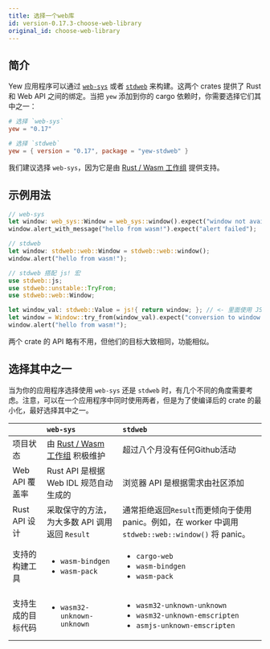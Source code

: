 ```yaml
---
title: 选择一个web库
id: version-0.17.3-choose-web-library
original_id: choose-web-library
---
```


## 简介

Yew 应用程序可以通过 [`web-sys`](https://docs.rs/web-sys) 或者 [`stdweb`](https://docs.rs/stdweb) 来构建。这两个 crates 提供了 Rust 和 Web API 之间的绑定。当把 `yew` 添加到你的 cargo 依赖时，你需要选择它们其中之一：

```toml
# 选择 `web-sys`
yew = "0.17"

# 选择 `stdweb`
yew = { version = "0.17", package = "yew-stdweb" }
```

我们建议选择 `web-sys`，因为它是由 [Rust / Wasm 工作组](https://rustwasm.github.io/) 提供支持。

## 示例用法

```rust
// web-sys
let window: web_sys::Window = web_sys::window().expect("window not available");
window.alert_with_message("hello from wasm!").expect("alert failed");

// stdweb
let window: stdweb::web::Window = stdweb::web::window();
window.alert("hello from wasm!");

// stdweb 搭配 js! 宏
use stdweb::js;
use stdweb::unstable::TryFrom;
use stdweb::web::Window;

let window_val: stdweb::Value = js!{ return window; }; // <- 里面使用 JS 语法
let window = Window::try_from(window_val).expect("conversion to window failed");
window.alert("hello from wasm!");
```

两个 crate 的 API 略有不用，但他们的目标大致相同，功能相似。

## 选择其中之一

当为你的应用程序选择使用 `web-sys` 还是 `stdweb` 时，有几个不同的角度需要考虑。注意，可以在一个应用程序中同时使用两者，但是为了使编译后的 crate 的最小化，最好选择其中之一。

<table>
  <thead>
    <tr>
      <th style="text-align:left"></th>
      <th style="text-align:left">
<code>web-sys</code>
      </th>
      <th style="text-align:left">
<code>stdweb</code>
      </th>
    </tr>
  </thead>
  <tbody>
    <tr>
      <td style="text-align:left">项目状态</td>
      <td style="text-align:left">由 <a href="https://rustwasm.github.io/">Rust / Wasm 工作组</a> 积极维护</td>
      <td style="text-align:left">超过八个月没有任何Github活动</td>
    </tr>
    <tr>
      <td style="text-align:left">Web API 覆盖率</td>
      <td style="text-align:left">Rust API 是根据 Web IDL 规范自动生成的</td>
      <td style="text-align:left">浏览器 API 是根据需求由社区添加</td>
    </tr>
    <tr>
      <td style="text-align:left">Rust API 设计</td>
      <td style="text-align:left">采取保守的方法，为大多数 API 调用返回 <code>Result</code>
</td>
      <td style="text-align:left">通常拒绝返回<code>Result</code>而更倾向于使用 panic。例如，在 worker 中调用 <code>stdweb::web::window()</code> 将 panic。</td>
    </tr>
    <tr>
      <td style="text-align:left">支持的构建工具</td>
      <td style="text-align:left">
        <p></p>
        <ul>
          <li>
<code>wasm-bindgen</code>
          </li>
          <li>
<code>wasm-pack</code>
          </li>
        </ul>
      </td>
      <td style="text-align:left">
        <p></p>
        <ul>
          <li>
<code>cargo-web</code>
          </li>
          <li>
<code>wasm-bindgen</code>
          </li>
          <li>
<code>wasm-pack</code>
          </li>
        </ul>
      </td>
    </tr>
    <tr>
      <td style="text-align:left">支持生成的目标代码</td>
      <td style="text-align:left">
        <ul>
          <li>
<code>wasm32-unknown-unknown</code>
          </li>
        </ul>
      </td>
      <td style="text-align:left">
        <ul>
          <li>
<code>wasm32-unknown-unknown</code>
          </li>
          <li>
<code>wasm32-unknown-emscripten</code>
          </li>
          <li>
<code>asmjs-unknown-emscripten</code>
          </li>
        </ul>
      </td>
    </tr>
  </tbody>
</table>
